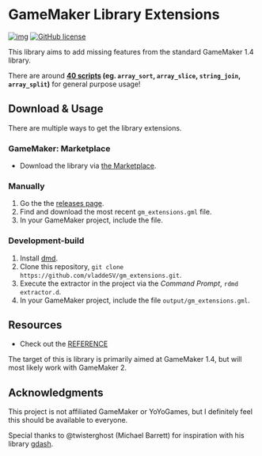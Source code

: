 # GameMaker Library Extensions
[![img](https://img.shields.io/badge/GM-1.4-green.svg)](#) [![GitHub license](https://img.shields.io/badge/license-MIT-blue.svg)](https://raw.githubusercontent.com/vladdeSV/gm_extensions/master/LICENSE.md)

This library aims to add missing features from the standard GameMaker 1.4 library.

There are around **[40 scripts](REFERENCE.md) (eg. `array_sort`, `array_slice`, `string_join`, `array_split`)** for general purpose usage!

## Download & Usage
There are multiple ways to get the library extensions.

### GameMaker: Marketplace
* Download the library via [the Marketplace](https://marketplace.yoyogames.com/assets/5870/gamemaker-library-extensions).

### Manually
1. Go the the [releases page](https://github.com/vladdeSV/gm_extensions/releases).
1. Find and download the most recent `gm_extensions.gml` file.
1. In your GameMaker project, include the file.

### Development-build
1. Install [dmd](https://dlang.org/download.html).
1. Clone this repository, `git clone https://github.com/vladdeSV/gm_extensions.git`.
1. Execute the extractor in the project via the *Command Prompt*, `rdmd extractor.d`.
1. In your GameMaker project, include the file `output/gm_extensions.gml`.

## Resources
* Check out the [REFERENCE](REFERENCE.md)

The target of this is library is primarily aimed at GameMaker 1.4, but will most likely work with GameMaker 2.

## Acknowledgments
This project is not affiliated GameMaker or YoYoGames, but I definitely feel this should be available to everyone.

Special thanks to @twisterghost (Michael Barrett) for inspiration with his library [gdash](https://github.com/gm-core/gdash).
